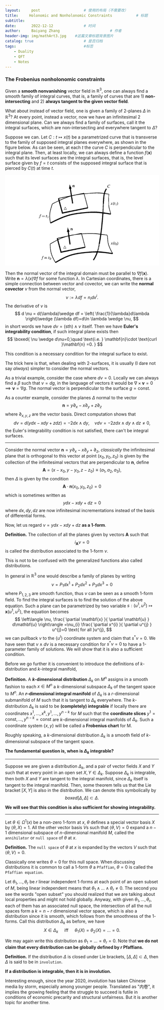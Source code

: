 ```yaml
---
layout:     post   				    # 使用的布局（不需要改）
title:     Holonomic and Nonholonomic Constraints			# 标题 
subtitle:   
date:       2022-12-12 				# 时间
author:     Baiyang Zhang 						# 作者
header-img: img/mathArt3.jpg 	#这篇文章标题背景图片
catalog: true 						# 是否归档
tags:								#标签
    - Duality
    - QFT
    - Notes
---
```


### The Frobenius nonholonomic constraints

Given a **smooth nonvanishing** vector field in $\mathbb{R}^{3}$, one can always find a smooth family of integral curves, that is, a family of curves that are 1) **non-intersecting** and 2) **always tangent to the given vector field**. 

What about instead of vector field, one is given a family of 2-planes $\Delta$ in $\mathbb{R}^{3}$? At every point, instead a vector, now we have an infinitesimal 2 dimensional plane. Can we always find a family of surfaces, call it the integral surfaces, which are non-intersecting and everywhere tangent to $\Delta$? 

Suppose we can. Let $C:t\mapsto x(t)$ be a parametrized curve that is transverse to the family of supposed integral planes everywhere, as shown in the figure below. As can be seen, at each $t$ the curve $C$ is perpendicular to the integral plane. Then, at least locally, we can always define a function $f(\mathbf{x})$ such that its level surfaces are the integral surfaces, that is, the level surface given by $f=t$ consists of the supposed integral surface that is pierced by $C(t)$ at time $t$.

![integralSurface](img/fig61.png)

Then the normal vector of the integral domain must be parallel to $\nabla f(\mathbf{x})$. Write $\mathbf{n}=\lambda(x)\nabla f$ for some function $\lambda$. In Cartesian coordinates, there is a simple connection between vector and covector, we can write the **normal covector** $\nu$ from the normal vector, 
$$
\nu:= \lambda df = n_{i} dx^{i}.
$$
The derivative of $\nu$ is 
$$
d \nu = d(\lambda)\wedge df = \left( \frac{1}{\lambda}d\lambda \right)\wedge (\lambda df)=d\ln \lambda \wedge \nu,
$$
in short words we have $d\nu=(\text{sth})\wedge\nu$ itself. Then we have **Euler's integrability condition**, if such integral plane exists then 
$$
\boxed{
\nu \wedge d\nu=0,\quad \text{i.e. } \mathbf{n}\cdot \text{curl }\mathbf{n} =0.
}
$$

This condition is a necessary condition for the integral surface to exist.

The trick here is that, when dealing with 2-surfaces, it is usually (I dare not say *always*) simpler to consider the normal vectors.

As a trivial example, consider the case where $d\nu=0$. Locally we can always find a $\beta$ such that $\nu=d g$, in the language of vectors it would be $\nabla \times \mathbf{v}=0 \implies \mathbf{v}=\nabla g$. The normal vector is perpendicular to the surface $g=\text{const}$.

As a counter example, consider the planes $\Delta$ normal to the vector 
$$
\mathbf{n} = y\partial_{x}-x\partial_{y} +z\partial_{z}
$$
where $\partial_{x,y,z}$ are the vector basis. Direct computation shows that 
$$
d\nu = d(ydx-xdy+zdz) = -2dx\wedge dy,\quad \nu d\nu=-2z dx\wedge dy\wedge dz\neq 0,
$$
the Euler's integrability condition is not satisfied, there can't be integral surfaces.

- - -

Consider the normal vector $\mathbf{n} = y\partial_{x}-x\partial_{y} +\partial_{z}$, *classically* the infinitesimal plane that is orthogonal to this vector at point $(x_{0},y_{0},z_{0})$ is given by the collection of the infinitesimal vectors that are perpendicular to $\mathbf{n}$, define
$$\mathbf{A}=(x-x_{0},y-y_{0},z-z_{0})\equiv (a_{1},a_{2},a_{3}), $$
then $\Delta$ is given by the condition 
$$
\mathbf{A} \cdot \mathbf{n}(x_{0},y_{0},z_{0})=0
$$
which is sometimes written as 
$$
ydx-xdy+dz=0
$$
where $dx,dy,dz$ are now infinitesimal incrementations instead of the basis of differential forms.

Now, let us regard $\nu=ydx-xdy+dz$ **as a 1-form**.

**Definition.** The collection of all the planes given by vectors $\mathbf{A}$ such that
$$
i_{\mathbf{A}}\nu=0
$$
is called the distribution associated to the 1-form $\nu$. 

This is not to be confused with the generalized functions also called distributions.

In general in $\mathbb{R}^{3}$ one would describe a family of planes by writing 
$$
\nu=P_{1}dx^{1}+P_{2}dx^{2}+P_{3}dx^{3} = 0
$$
where $P_{1,2,3}$ are smooth function, thus $\nu$ can be seen as a smooth 1-form field. To find the integral surfaces is to find the solution of the above equation. Such a plane can be parametrized by two variable $s:(u^{1},u^{2})\mapsto\mathbf{x}(u^{1},u^{2})$, the equation becomes
$$
\left\langle \nu, \frac{ \partial \mathbf{x} }{ \partial \mathbf{u} } d\mathbf{u} \right\rangle =\nu_{i} \frac{ \partial x^{i} }{ \partial u^{j} }  u^{j}=0 \text{ for all }u^{j},
$$
we can pullback $\nu$ to the $\left\{ u^{I} \right\}$ coordinate system and claim that $s^{\ast}\nu=0$. We have seen that $\nu \wedge d\nu$ is a necessary condition for $s^{\ast}\nu=0$ to have a 1-parameter family of solutions. We will show that it is also a sufficient condition. 

Before we go further it is convenient to introduce the definitions of $k$-distribution and $k$-integral manifold,

**Definition.** A **$k$-dimensional distribution** $\Delta_{k}$ on $M^{n}$ assigns in a smooth fashion to each $x \in M^{n}$ a $k$-dimensional subspace $\Delta_{k}$ of the tangent space to $M^{n}$. An **$r$-dimensional integral manifold** of $\Delta_{k}$ is a $r$-dimensional submanifold of $M$ such that it is tangent to $\Delta_{k}$ everywhere. The $k$-distribution $\Delta_{k}$ is said to be **(completely) integrable** if locally there are coordinates $x^{1},\dots,x^k,y^{1},\dots,y^{n-k}$ for $M$ such that the **coordinate slices** $y^{1}=\text{const},\dots,y^{n-k}=\text{const}$ are $k$-dimensional integral manifolds of $\Delta_{k}$. Such a coordinate system $\left\{ x,y \right\}$ will be called a **Frobenius chart** for M.

Roughly speaking, a $k$-dimensional distribution $\Delta_{k}$ is a smooth field of $k$-dimensional subspace of the tangent space.

**The fundamental question is, when is $\Delta_{k}$ integrable?**

- - -

Suppose we are given a distribution $\Delta_{k}$, and a pair of vector fields $X$ and $Y$ such that at every point in an open set $X,Y\in\Delta_{k}$. Suppose $\Delta_{k}$ is integrable, then both $X$ and $Y$ are tangent to the integral manifold, since $\Delta_{k}$ itself is tangent to the integral manifold. Then, some theorem tells us that the Lie bracket $[X,Y]$ is also in the distribution. We can denote this symbolically by 
$$
boxed{
[\Delta,\Delta]\subset \Delta.
}\tag{1}
$$

**We will see that this condition is also sufficient for showing integrability.**

- - -

Let $\theta \in\Omega^{1}(x)$ be a non-zero $1$-form at $x$, $\theta$ defines a special vector basis $X$ by $\left\langle \theta,X \right\rangle=1$. All the other vector basis $V$s such that $\left\langle \theta,V \right\rangle=0$ expand a $n-1$ dimensional subspace of $n$-dimensional manifold $M$, called the `annihilator` or `null space` of $\theta$ at $x$. 

**Definition.** The `null space` of $\theta$ at $x$ is expanded by the vectors $V$ such that $\left\langle \theta,V \right\rangle=0$. 

Classically one writes $\theta=0$ for this null space. When discussing distributions it is common to call a 1-form $\theta$ a `Pfaffian`, $\theta=0$ is called the `Pfaffian equation`.

Let $\theta_{1},\dots,\theta_{r}$ be $r$ linear independent $1$-forms at each point of an open subset of $M$, being linear independent means that $\theta_{1}\wedge\dots \wedge\theta_{r}\neq {0}$. The second you see the words "open subset" you should realized that we are talking about local properties and might not hold globally. Anyway, with given $\theta_{1},\dots,\theta_{r}$, each of them has an associated null space, the intersection of all the null spaces form a $k=n-r$ dimensional vector space, which is also a distribution since it is smooth, which follows from the smoothness of the $1$-forms. Call this distribution $\Delta_{k}$ as before, we have
$$
X\in \Delta_{k} \quad\text{ iff }\quad \theta_{1}(X) = \theta_{2}(X) = \dots=0.
$$

We may again write this distribution as $\theta_{1}=\dots=\theta_{r}=0$. Note that **we do not claim that every distribution can be globally defined by $r$ Pfaffians.**

**Definition.** If the distribution $\Delta$ is closed under Lie brackets, $[\Delta,\Delta]\subset\Delta$, then $\Delta$ is said to be in `involution`.

**If a distribution is integrable, then it is in involution.**

Interesting enough, since the year 2020, *involution* has taken Chinese media by storm, especially among younger people. Translated as "内卷", it implies the growing feeling that the struggle to succeed is futile in conditions of economic precarity and structural unfairness. But it is another topic for another time.


